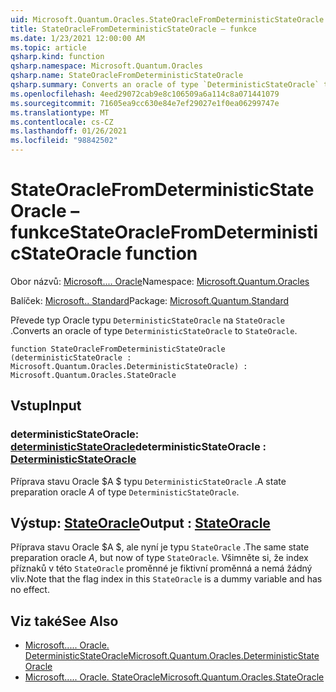 ```yaml
---
uid: Microsoft.Quantum.Oracles.StateOracleFromDeterministicStateOracle
title: StateOracleFromDeterministicStateOracle – funkce
ms.date: 1/23/2021 12:00:00 AM
ms.topic: article
qsharp.kind: function
qsharp.namespace: Microsoft.Quantum.Oracles
qsharp.name: StateOracleFromDeterministicStateOracle
qsharp.summary: Converts an oracle of type `DeterministicStateOracle` to `StateOracle`.
ms.openlocfilehash: 4eed29072cab9e8c106509a6a114c8a071441079
ms.sourcegitcommit: 71605ea9cc630e84e7ef29027e1f0ea06299747e
ms.translationtype: MT
ms.contentlocale: cs-CZ
ms.lasthandoff: 01/26/2021
ms.locfileid: "98842502"
---
```

# <a name="stateoraclefromdeterministicstateoracle-function"></a><span data-ttu-id="7fe8a-102">StateOracleFromDeterministicStateOracle – funkce</span><span class="sxs-lookup"><span data-stu-id="7fe8a-102">StateOracleFromDeterministicStateOracle function</span></span>

<span data-ttu-id="7fe8a-103">Obor názvů: [Microsoft.... Oracle](xref:Microsoft.Quantum.Oracles)</span><span class="sxs-lookup"><span data-stu-id="7fe8a-103">Namespace: [Microsoft.Quantum.Oracles](xref:Microsoft.Quantum.Oracles)</span></span>

<span data-ttu-id="7fe8a-104">Balíček: [Microsoft.. Standard](https://nuget.org/packages/Microsoft.Quantum.Standard)</span><span class="sxs-lookup"><span data-stu-id="7fe8a-104">Package: [Microsoft.Quantum.Standard](https://nuget.org/packages/Microsoft.Quantum.Standard)</span></span>


<span data-ttu-id="7fe8a-105">Převede typ Oracle typu `DeterministicStateOracle` na `StateOracle` .</span><span class="sxs-lookup"><span data-stu-id="7fe8a-105">Converts an oracle of type `DeterministicStateOracle` to `StateOracle`.</span></span>

```qsharp
function StateOracleFromDeterministicStateOracle (deterministicStateOracle : Microsoft.Quantum.Oracles.DeterministicStateOracle) : Microsoft.Quantum.Oracles.StateOracle
```


## <a name="input"></a><span data-ttu-id="7fe8a-106">Vstup</span><span class="sxs-lookup"><span data-stu-id="7fe8a-106">Input</span></span>

### <a name="deterministicstateoracle--deterministicstateoracle"></a><span data-ttu-id="7fe8a-107">deterministicStateOracle: [deterministicStateOracle](xref:Microsoft.Quantum.Oracles.DeterministicStateOracle)</span><span class="sxs-lookup"><span data-stu-id="7fe8a-107">deterministicStateOracle : [DeterministicStateOracle](xref:Microsoft.Quantum.Oracles.DeterministicStateOracle)</span></span>

<span data-ttu-id="7fe8a-108">Příprava stavu Oracle $A $ typu `DeterministicStateOracle` .</span><span class="sxs-lookup"><span data-stu-id="7fe8a-108">A state preparation oracle $A$ of type `DeterministicStateOracle`.</span></span>



## <a name="output--stateoracle"></a><span data-ttu-id="7fe8a-109">Výstup: [StateOracle](xref:Microsoft.Quantum.Oracles.StateOracle)</span><span class="sxs-lookup"><span data-stu-id="7fe8a-109">Output : [StateOracle](xref:Microsoft.Quantum.Oracles.StateOracle)</span></span>

<span data-ttu-id="7fe8a-110">Příprava stavu Oracle $A $, ale nyní je typu `StateOracle` .</span><span class="sxs-lookup"><span data-stu-id="7fe8a-110">The same state preparation oracle $A$, but now of type `StateOracle`.</span></span> <span data-ttu-id="7fe8a-111">Všimněte si, že index příznaků v této `StateOracle` proměnné je fiktivní proměnná a nemá žádný vliv.</span><span class="sxs-lookup"><span data-stu-id="7fe8a-111">Note that the flag index in this `StateOracle` is a dummy variable and has no effect.</span></span>

## <a name="see-also"></a><span data-ttu-id="7fe8a-112">Viz také</span><span class="sxs-lookup"><span data-stu-id="7fe8a-112">See Also</span></span>

- [<span data-ttu-id="7fe8a-113">Microsoft..... Oracle. DeterministicStateOracle</span><span class="sxs-lookup"><span data-stu-id="7fe8a-113">Microsoft.Quantum.Oracles.DeterministicStateOracle</span></span>](xref:Microsoft.Quantum.Oracles.DeterministicStateOracle)
- [<span data-ttu-id="7fe8a-114">Microsoft..... Oracle. StateOracle</span><span class="sxs-lookup"><span data-stu-id="7fe8a-114">Microsoft.Quantum.Oracles.StateOracle</span></span>](xref:Microsoft.Quantum.Oracles.StateOracle)